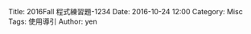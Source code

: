Title: 2016Fall 程式練習題-1234
Date: 2016-10-24 12:00
Category: Misc
Tags: 使用導引
Author: yen





<!-- 導入 Brython 標準程式庫 -->

<script type="text/javascript" 
    src="https://cdn.rawgit.com/brython-dev/brython/master/www/src/brython_dist.js">
</script>

<!-- 啟動 Brython -->
<script>
window.onload=function(){
brython(1);
}
</script>

<!-- 以下實際利用  Brython 畫圖 -->
<div id="container"></div>
<script type="text/python3">
from browser import document as doc
from browser import html
container = doc["container"]
mvstring = ""
num = input("請輸入重複執行次數")
#for i in range(1,11):
for i in range(1,int/num)+1):
    mystring += str(i) + ":hello mde" +html.BR()
container <= mystring
</script>

<script type="text/python3">
from browser import document as doc
</script>